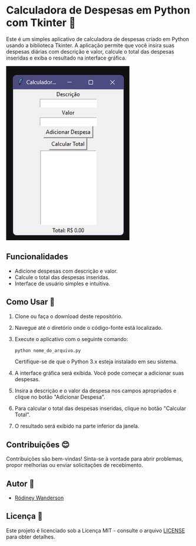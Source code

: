 # Calculadora de Despesas em Python com Tkinter 🧮

Este é um simples aplicativo de calculadora de despesas criado em Python usando a biblioteca Tkinter. A aplicação permite que você insira suas despesas diárias com descrição e valor, calcule o total das despesas inseridas e exiba o resultado na interface gráfica.

![Calculadora de Despesas](img/interface.png)

## Funcionalidades 

- Adicione despesas com descrição e valor.
- Calcule o total das despesas inseridas.
- Interface de usuário simples e intuitiva.

## Como Usar 🚀

1. Clone ou faça o download deste repositório.

2. Navegue até o diretório onde o código-fonte está localizado.

3. Execute o aplicativo com o seguinte comando:

   ```bash
   python nome_do_arquivo.py
   ```

   Certifique-se de que o Python 3.x esteja instalado em seu sistema.

4. A interface gráfica será exibida. Você pode começar a adicionar suas despesas.

5. Insira a descrição e o valor da despesa nos campos apropriados e clique no botão "Adicionar Despesa".

6. Para calcular o total das despesas inseridas, clique no botão "Calcular Total".

7. O resultado será exibido na parte inferior da janela.

## Contribuições 😊

Contribuições são bem-vindas! Sinta-se à vontade para abrir problemas, propor melhorias ou enviar solicitações de recebimento.

## Autor 👔

- [Ródiney Wanderson](https://github.com/rodineyw)

## Licença 🪪

Este projeto é licenciado sob a Licença MIT - consulte o arquivo [LICENSE](LICENSE) para obter detalhes.